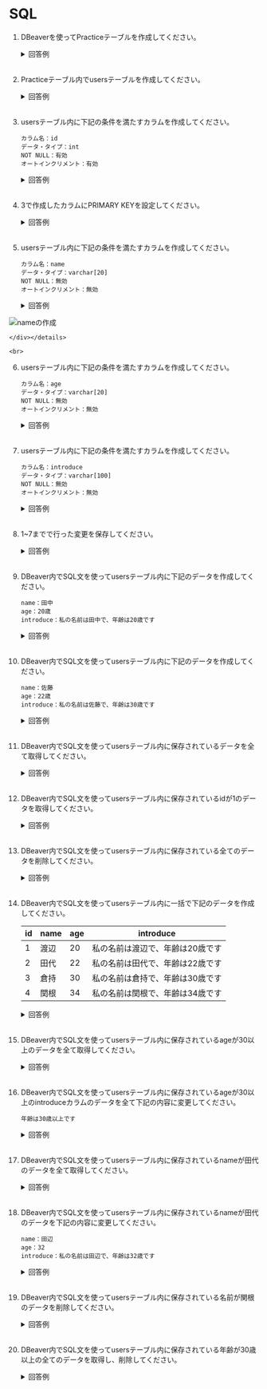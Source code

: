 # SQL

1. DBeaverを使ってPracticeテーブルを作成してください。

	<details><summary>回答例</summary><div>
		
	![データベースの作成](https://user-images.githubusercontent.com/75789463/172137822-b3cda933-e5b1-47fa-b197-69864652e479.gif)
		
	</div></details>
	

	<br>

2. Practiceテーブル内でusersテーブルを作成してください。

	<details><summary>回答例</summary><div>
		
	![usersテーブルの作成](https://user-images.githubusercontent.com/75789463/172140174-02990020-9a53-462e-9172-c980d50ba56d.gif)
		
	</div></details>

	<br>

3. usersテーブル内に下記の条件を満たすカラムを作成してください。

	```
	カラム名：id
	データ・タイプ：int
	NOT NULL：有効
	オートインクリメント：有効
	```

	<details><summary>回答例</summary><div>
	
	![idの作成](https://user-images.githubusercontent.com/75789463/172140229-6170c361-79d8-4457-8dfd-39c881bdffc4.gif)
		
	</div></details>

	<br>

4. 3で作成したカラムにPRIMARY KEYを設定してください。

	<details><summary>回答例</summary><div>
		
	![primary_keyの作成](https://user-images.githubusercontent.com/75789463/172140826-3703e24c-8a21-4fef-a9d6-0d3b04e6f6c9.gif)
		
	</div></details>

	<br>

5. usersテーブル内に下記の条件を満たすカラムを作成してください。

	```
	カラム名：name
	データ・タイプ：varchar[20]
	NOT NULL：無効
	オートインクリメント：無効
	```

	<details><summary>回答例</summary><div>
	
![nameの作成](https://user-images.githubusercontent.com/75789463/172147465-65818d9b-fedd-42d3-9bbf-378235865ce9.gif)
		
	</div></details>

	<br>

6. usersテーブル内に下記の条件を満たすカラムを作成してください。

	```
	カラム名：age
	データ・タイプ：varchar[20]
	NOT NULL：無効
	オートインクリメント：無効
	```

	<details><summary>回答例</summary><div>
	
	![ageの作成](https://user-images.githubusercontent.com/75789463/172144801-4ebb105e-79b4-48ee-8962-b5a6e11c1d0f.gif)
		
	</div></details>

	<br>

7. usersテーブル内に下記の条件を満たすカラムを作成してください。

	```
	カラム名：introduce
	データ・タイプ：varchar[100]
	NOT NULL：無効
	オートインクリメント：無効
	```

	<details><summary>回答例</summary><div>
	
	![introduceの作成](https://user-images.githubusercontent.com/75789463/172145497-2fb85ae8-a184-49f6-bf97-c1d0946bc554.gif)
		
	</div></details>

	<br>

8. 1~7までで行った変更を保存してください。

	<details><summary>回答例</summary><div>
	
	![保存](https://user-images.githubusercontent.com/75789463/172147055-de09df6a-cbaa-4425-b9ed-3a851cff4985.gif)

	</div></details>

	<br>

9. DBeaver内でSQL文を使ってusersテーブル内に下記のデータを作成してください。

	```
	name：田中
	age：20歳
	introduce：私の名前は田中で、年齢は20歳です
	```

	<details><summary>回答例</summary><div>

	```
	INSERT INTO users SET name='田中', age='20', introduce='私の名前は田中で、年齢は20歳です';
	```	
		
	</div></details>

	<br>


10. DBeaver内でSQL文を使ってusersテーブル内に下記のデータを作成してください。

	```
	name：佐藤
	age：22歳
	introduce：私の名前は佐藤で、年齢は30歳です
	```

	<details><summary>回答例</summary><div>

	```
	INSERT INTO users SET name='佐藤', age='30', introduce='私の名前は佐藤で、年齢は30歳です';
	```	
		
	</div></details>

	<br>

11. DBeaver内でSQL文を使ってusersテーブル内に保存されているデータを全て取得してください。

	<details><summary>回答例</summary><div>

	```
	SELECT * FROM users;
	```	
		
	</div></details>

	<br>

12. DBeaver内でSQL文を使ってusersテーブル内に保存されているidが1のデータを取得してください。

	<details><summary>回答例</summary><div>

	```
	SELECT * FROM users WHERE id=1;
	```
		
	</div></details>

	<br>

13. DBeaver内でSQL文を使ってusersテーブル内に保存されている全てのデータを削除してください。

	<details><summary>回答例</summary><div>

	```
	DELETE FROM users;
	```
		
	</div></details>

	<br>

14. DBeaver内でSQL文を使ってusersテーブル内に一括で下記のデータを作成してください。

	| id  | name | age | introduce |
	| --- | --- | --- | ---------- |
	| 1 | 渡辺 | 20 | 私の名前は渡辺で、年齢は20歳です |
	| 2 | 田代 | 22 | 私の名前は田代で、年齢は22歳です |
	| 3 | 倉持 | 30 | 私の名前は倉持で、年齢は30歳です |
	| 4 | 関根 | 34 | 私の名前は関根で、年齢は34歳です |

	<details><summary>回答例</summary><div>

	```
	INSERT INTO users VALUES 
	(1, '渡辺', '20', '私の名前は渡辺で、年齢は20歳です'),
	(2, '田代', '22', '私の名前は田代で、年齢は22歳です'),
	(3, '倉持', '30', '私の名前は倉持で、年齢は30歳です'),
	(4, '関根', '34', '私の名前は関根で、年齢は34歳です');
	```
		
	</div></details>

	<br>

15. DBeaver内でSQL文を使ってusersテーブル内に保存されているageが30以上のデータを全て取得してください。

	<details><summary>回答例</summary><div>

	```
	SELECT * FROM users WHERE age >= 30;
	```
		
	</div></details>

	<br>

16. DBeaver内でSQL文を使ってusersテーブル内に保存されているageが30以上のintroduceカラムのデータを全て下記の内容に変更してください。

	```
	年齢は30歳以上です
	```

	<details><summary>回答例</summary><div>

	```
	UPDATE users SET introduce='年齢は30歳以上です' WHERE age >= 30;
	```
		
	</div></details>

	<br>

17. DBeaver内でSQL文を使ってusersテーブル内に保存されているnameが田代のデータを全て取得してください。

	<details><summary>回答例</summary><div>

	```
	SELECT * FROM users WHERE name LIKE '%田代%';
	```
		
	</div></details>

	<br>

18. DBeaver内でSQL文を使ってusersテーブル内に保存されているnameが田代のデータを下記の内容に変更してください。

	```
	name：田辺
	age：32
	introduce：私の名前は田辺で、年齢は32歳です
	```

	<details><summary>回答例</summary><div>

	```
	UPDATE users SET name='田辺', age='32', introduce='私の名前は田辺で、年齢は32歳です' WHERE name LIKE '%田代%';
	```
		
	</div></details>

	<br>


19. DBeaver内でSQL文を使ってusersテーブル内に保存されている名前が関根のデータを削除してください。

	<details><summary>回答例</summary><div>

	```
	DELETE FROM users WHERE name LIKE '%関根%';
	```
		
	</div></details>

	<br>

20. DBeaver内でSQL文を使ってusersテーブル内に保存されている年齢が30歳以上の全てのデータを取得し、削除してください。

	<details><summary>回答例</summary><div>

	```
	SELECT * FROM users WHERE age>= 30;
	DELETE FROM users WHERE age>= 30;
	```
		
	</div></details>

	<br>
